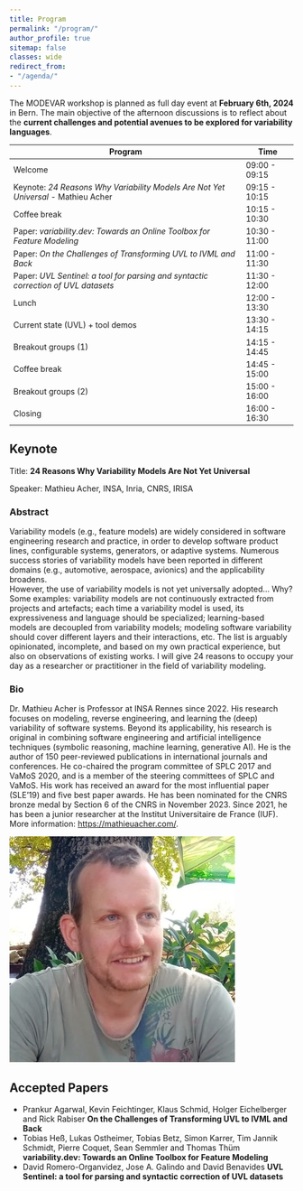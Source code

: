 ```yaml
---
title: Program
permalink: "/program/"
author_profile: true
sitemap: false
classes: wide
redirect_from:
- "/agenda/"
---
```


The MODEVAR workshop is planned as full day event at **February 6th, 2024** in Bern. The main objective of the afternoon discussions is to reflect about the **current challenges and potential avenues to be explored for variability languages**.


| Program                                 | Time          |
| --------------------------------------- | ------------- |
| Welcome                                 | 09:00 - 09:15 |
| Keynote: *24 Reasons Why Variability Models Are Not Yet Universal* - Mathieu Acher  | 09:15 - 10:15 |
| Coffee break                            | 10:15 - 10:30 |
| Paper: *variability.dev: Towards an Online Toolbox for Feature Modeling* | 10:30 - 11:00 |
| Paper: *On the Challenges of Transforming UVL to IVML and Back*  | 11:00 - 11:30 |
| Paper: *UVL Sentinel: a tool for parsing and syntactic correction of UVL datasets* | 11:30 - 12:00 |
| Lunch                                   | 12:00 - 13:30 |
| Current state (UVL) + tool demos        | 13:30 - 14:15 |
| Breakout groups (1)                     | 14:15 - 14:45 |
| Coffee break                            | 14:45 - 15:00 |
| Breakout groups (2)                     | 15:00 - 16:00 |
| Closing                                 | 16:00 - 16:30 |


## Keynote
Title: **24 Reasons Why Variability Models Are Not Yet Universal**

Speaker: Mathieu Acher, INSA, Inria, CNRS, IRISA

### Abstract 
Variability models (e.g., feature models) are widely considered in software engineering research and practice, in order to develop software product lines, configurable systems, generators, or adaptive systems.
Numerous success stories of variability models have been reported in different domains (e.g., automotive, aerospace, avionics) and the applicability broadens.  
However, the use of variability models is not yet universally adopted... Why? 
Some examples: variability models are not continuously extracted from projects and artefacts; each time a variability model is used, its expressiveness and language should be specialized; learning-based models are decoupled from variability models; modeling software variability should cover different layers and their interactions, etc.
The list is arguably opinionated, incomplete, and based on my own practical experience, but also on observations of existing works. 
I will give 24 reasons to occupy your day as a researcher or practitioner in the field of variability modeling.

### Bio
Dr. Mathieu Acher is Professor at INSA Rennes since 2022. His research focuses on modeling, reverse engineering, and learning the (deep) variability of software systems.
Beyond its applicability, his research is original in combining software engineering and artificial intelligence techniques (symbolic reasoning, machine learning, generative AI).
He is the author of 150 peer-reviewed publications in international journals and conferences.
He co-chaired the program committee of SPLC 2017 and VaMoS 2020, and is a member of the steering committees of SPLC and VaMoS.
His work has received an award for the most influential paper (SLE’19) and five best paper awards.
He has been nominated for the CNRS bronze medal by Section 6 of the CNRS in November 2023.
Since 2021, he has been a junior researcher at the Institut Universitaire de France (IUF). More information: https://mathieuacher.com/.

![Mathieu Acher](/assets/images/bio-photo-2024-keynote.jpg "Mathieu will give the keynote at MODEVAR!")

## Accepted Papers
* Prankur Agarwal, Kevin Feichtinger, Klaus Schmid, Holger Eichelberger and Rick Rabiser **On the Challenges of Transforming UVL to IVML and Back**
* Tobias Heß, Lukas Ostheimer, Tobias Betz, Simon Karrer, Tim Jannik Schmidt, Pierre Coquet, Sean Semmler and Thomas Thüm **variability.dev: Towards an Online Toolbox for Feature Modeling**
* David Romero-Organvidez, Jose A. Galindo and David Benavides **UVL Sentinel: a tool for parsing and syntactic correction of UVL datasets**
